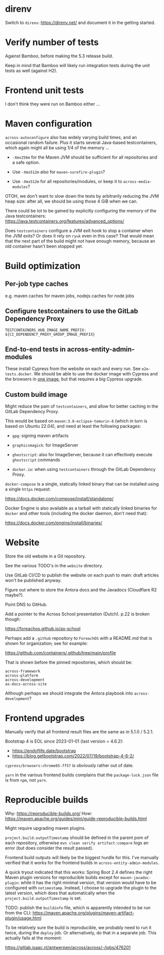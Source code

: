 # direnv

Switch to `direnv`: https://direnv.net/ and document it in the getting
started.


# Verify number of tests

Against Bamboo, before making the 5.3 release build.

Keep in mind that Bamboo will likely run integration tests during the
unit tests as well (against H2).


# Frontend unit tests

I don't think they were run on Bamboo either ...


# Maven configuration

`across-autoconfigure` also has widely varying build times, and an
occasional random failure. Plus it starts several Java-based
testcontainers, which again might all be using 1/4 of the memory ...

- `-Xmx256m` for the Maven JVM should be sufficient for all
  repositories and a safe option.

- Use `-Xmx512m` also for `maven-surefire-plugin`?

- Use `-Xmx512m` for all repositories/modules, or keep it to
  `across-media-modules`?

OTOH, we don't want to slow down the tests by arbitrarily reducing the
JVM heap size: after all, we should be using those 4 GiB when we can.

There could be lot to be gained by explicitly configuring the memory
of the Java testcontainers:
https://java.testcontainers.org/features/advanced_options/

Does `testcontainers` configure a JVM exit hook to stop a container
when the JVM exits? Or does it rely on `ryuk` even in this case? That
would mean that the next part of the build might not have enough
memory, because an old container hasn't been stopped yet.


# Build optimization

## Per-job type caches

e.g. maven caches for maven jobs, nodejs caches for node jobs


## Configure testcontainers to use the GitLab Dependency Proxy

	TESTCONTAINERS_HUB_IMAGE_NAME_PREFIX: ${CI_DEPENDENCY_PROXY_GROUP_IMAGE_PREFIX}


## End-to-end tests in across-entity-admin-modules

These install Cypress from the website on each and every run. See
`e2e-tests.docker`. We should be able to use the docker image with
Cypress and the browsers in [one
image](https://hub.docker.com/r/cypress/included), but that requires a
big Cypress upgrade.


## Custom build image

Might reduce the pain of `testcontainers`, and allow for better
caching in the GitLab Dependency Proxy.

This would be based on `maven:3.8-eclipse-temurin-8` (which in turn is
based on Ubuntu 22.04), and need at least the following packages:

- `gpg`: signing maven artifacts

- `graphicsmagick`: for ImageServer

- `ghostscript`: also for ImageServer, because it can effectively
  execute `ghostscript` commands

- `docker.io`: when using `testcontainers` through the GitLab
  Dependency Proxy.

`docker-compose` is a single, statically linked binary that can be
installed using a single `https` request:

https://docs.docker.com/compose/install/standalone/

Docker Engine is also available as a tarball with statically linked
binaries for `docker` and other tools (including the docker daemon,
don't need that):

https://docs.docker.com/engine/install/binaries/


# Website

Store the old website in a Git repository.

See the various TODO's in the `website` directory.

Use GitLab CI/CD to publish the website on each push to main: draft
articles won't be published anyway.

Figure out where to store the Antora docs and the Javadocs (Cloudflare
R2 maybe?).

Point DNS to GitHub.

Add a pointer to the Across School presentation (Dutch). p.22 is
broken though:

https://foreachos.github.io/ax-school

Perhaps add a `.github` repository to `ForeachOS` with a README.md
that is shown for organization; see for example:

https://github.com/containers/.github/tree/main/profile

That is shown before the pinned repositories, which should be:

	across-framework
	across-platform
	across-development
	ax-docs-across-site

Although perhaps we should integrate the Antora playbook into
`across-development`?


# Frontend upgrades

Manually verify that all frontend result files are the same as in
5.1.0 / 5.2.1.

Bootstrap 4 is EOL since 2023-01-01 (last version = 4.6.2):

- https://endoflife.date/bootstrap
- https://blog.getbootstrap.com/2022/07/19/bootstrap-4-6-2/

`cypress/browsers:chrome65-ff57` is obviously rather out of date.

`yarn` in the various frontend builds complains that the
`package-lock.json` file is from `npm`, not `yarn`.


# Reproducible builds

Why: https://reproducible-builds.org/
How: https://maven.apache.org/guides/mini/guide-reproducible-builds.html

Might require upgrading maven plugins.

`project.build.outputTimestamp` should be defined in the parent pom of
each repository, otherwise `mvn clean verify artifact:compare` logs an
error (but does consider the result passed).

Frontend build outputs will likely be the biggest hurdle for
this. I've manually verified that it works for the frontend builds in
`across-entity-admin-modules`.

A quick tryout indicated that this works: Spring Boot 2.4 defines the
right Maven plugin versions for reproducible builds except for
`maven-javadoc-plugin`: while it has the right minimal version, that
version would have to be configured with `notimestamp`. Instead, I
choose to upgrade the plugin to the latest version, which does that
automatically when the `project.build.outputTimestamp` is set.

TODO: publish the `buildinfo` file, which is apparently intended to be
run from the CLI:
https://maven.apache.org/plugins/maven-artifact-plugin/usage.html

To be relatively sure the build is reproducible, we probably need to
run it twice, during the `deploy` job. Or alternatively, do that in a
separate job. This actually fails at the moment:

https://gitlab.isaac.nl/antwerpen/across/across/-/jobs/476201
